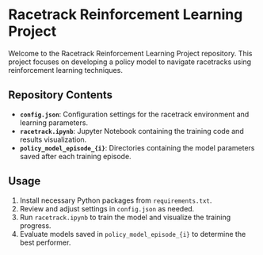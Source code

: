 # Racetrack Reinforcement Learning Project

Welcome to the Racetrack Reinforcement Learning Project repository. This project focuses on developing a policy model to navigate racetracks using reinforcement learning techniques.

## Repository Contents

- **`config.json`**: Configuration settings for the racetrack environment and learning parameters.
- **`racetrack.ipynb`**: Jupyter Notebook containing the training code and results visualization.
- **`policy_model_episode_{i}`**: Directories containing the model parameters saved after each training episode.

## Usage

1. Install necessary Python packages from `requirements.txt`.
2. Review and adjust settings in `config.json` as needed.
3. Run `racetrack.ipynb` to train the model and visualize the training progress.
4. Evaluate models saved in `policy_model_episode_{i}` to determine the best performer.

